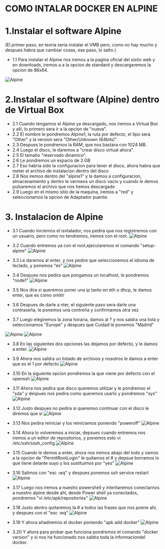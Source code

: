 # COMO INTALAR DOCKER EN ALPINE

# 1.Instalar el  software Alpine
(El primer paso, en teoria seria instalar el VMB pero, como no hay mucho y despues habra que cambiar cosas, ese paso, lo salto.)

* 1.1 Para instalar el Alpine nos iremos a la pagina oficial del sistio web y en downloads, iremos a a la opcion de standard y descargaremos la opcion de 86x64.

![Alpine](https://github.com/AlejandroRocaMateu/Docker_Alpine/blob/3feb94a8ed77b50e17ca2a5a2c7e6d7b15d6acdc/1.PNG)

# 2.Instalar el  software (Alpine) dentro de Virtual Box

* 2.1 Cuando tengamos el Alpine ya descargado, nos iremos a Virtual Box y alli, lo primero sera ir a la opcion de "nueva".
* 2.2 El nombre le pondremos Alpine1, la ruta por defecto, el tipo sera "Other" y la version sera "Other/Unknown (64bits)".
* 2.3 Despues le pondremos la RAM, que nos bastara con 1024 MB.
* 2.4 Luego el disco, le daremos a "crear disco virtual ahora".
* 2.5 El tamaño "reservado dinamico".
* 2.6 Le pondremos un espacio de 2 GB
* 2.7 Eso habria sido la configuracion para tener el disco, ahora habra que meter el archivo de instalacion dentro del disco
* 2.8 Nos iremos dentro del "alpine1" y la damos a configuracion, almacenamiento y dentro le vermeos un disco vacio y cuando le demos pulsaremos el archivo que nos hemos descargado
* 2.9 Luego en el mismo sitio de la maquina, iremos a "red" y seleccionamos la opcion de Adaptador puente.


# 3. Instalacion de Alpine

* 3.1 Cuando iniciemos el isntalador, nos pedira que nos registremos con un usuario, pero como no tendremos, iremos con el root.
![Alpine](https://github.com/AlejandroRocaMateu/Docker_Alpine/blob/8381d6af8ebe99a580fb7c43cdb21e1423881ece/2.PNG)


* 3.2 Cuando entremos ya con el root,ejecutaremos el comando "setup-alpine"
![Alpine](https://github.com/AlejandroRocaMateu/Docker_Alpine/blob/75950f58077d1908025bd96cb26e9b8416460707/3.PNG)

* 3.3 Le daremos al enter, y nos pedire que seleccionemos el idioma de teclado, y ponemos "es"
![Alpine](https://github.com/AlejandroRocaMateu/Docker_Alpine/blob/58c1a5cdba2f5678112950501607629a8b94dd40/4.PNG)

* 3.4 Despues nos pedira que pongamos un localhost, le pondremos "node1"
![Alpine](https://github.com/AlejandroRocaMateu/Docker_Alpine/blob/93f97e93228f4f867906a579ca64e818141b5df6/5.PNG)

* 3.5 Nos dira si queremos poner una ip tanto en eth o dhcp, le damos enter, que es como omitir

* 3.6 Despues de darle a nter, el siguiente paso sera darle una contraseña, le ponemos una contreña y confirmamos otra vez


* 3.7 Luego elegiremos la zona horaria, damos al ? y nos saldra una lista y seleccionamos "Europe" y despues que Cuidad le ponemos "Madrid"

![Alpine](https://github.com/AlejandroRocaMateu/Docker_Alpine/blob/d4585837c30c0af706a03f44997bf6ddfd084b99/6.PNG)
![Alpine](https://github.com/AlejandroRocaMateu/Docker_Alpine/blob/531555ea680b92d21061388c5ddbb924291e677c/7.PNG)

* 3.8 En las siguientes dos opciones las dejamos por defecto, y le damos a enter.
![Alpine](https://github.com/AlejandroRocaMateu/Docker_Alpine/blob/61522ae416e501703d329a02639e868e97ea91a5/8.PNG)

* 3.9 Ahora nos saldra un listado de archivos y nosotros le damos a enter que es el 1 por defecto
![Alpine](https://github.com/AlejandroRocaMateu/Docker_Alpine/blob/3feb94a8ed77b50e17ca2a5a2c7e6d7b15d6acdc/1.PNG)

* 3.10 En la siguiente opcion pondremos la que viene por defecto con el openssh
![Alpine](https://github.com/AlejandroRocaMateu/Docker_Alpine/blob/3feb94a8ed77b50e17ca2a5a2c7e6d7b15d6acdc/1.PNG)

* 3.11 Ahora nos pedira que disco queremos utilizar y le pondremso el "sda" y despues nos pedira como queremos usarlo y pondremos "sys"
![Alpine](https://github.com/AlejandroRocaMateu/Docker_Alpine/blob/3feb94a8ed77b50e17ca2a5a2c7e6d7b15d6acdc/1.PNG)

* 3.12 Justo despues no pedira si queremso continuar con el disco le diremos que si
![Alpine](https://github.com/AlejandroRocaMateu/Docker_Alpine/blob/3feb94a8ed77b50e17ca2a5a2c7e6d7b15d6acdc/1.PNG)

* 3.13 Nos pedira reiniciar y los reiniciamos poniendo "poweroff"
![Alpine](https://github.com/AlejandroRocaMateu/Docker_Alpine/blob/3feb94a8ed77b50e17ca2a5a2c7e6d7b15d6acdc/1.PNG)

* 3.14 Ahora lo volveremos a iniciar, depsues cuando entremos nos iremos a un editor de repositorios, y ponemos esto vi /etc/ssh/sssh_config
![Alpine](https://github.com/AlejandroRocaMateu/Docker_Alpine/blob/3feb94a8ed77b50e17ca2a5a2c7e6d7b15d6acdc/1.PNG)

* 3.15 Cuando le demos a enter, ahora nos iremos abajo del todo y vamos a la opcion de "PermitRootLogin" le quitamos el # y depsue borramos lo que tiene delante suyo y los sustituimos por "yes" 
![Alpine](https://github.com/AlejandroRocaMateu/Docker_Alpine/blob/3feb94a8ed77b50e17ca2a5a2c7e6d7b15d6acdc/1.PNG)

* 3.16 Salimos con "esc :wq" y despues ponemos ssh service restart
![Alpine](https://github.com/AlejandroRocaMateu/Docker_Alpine/blob/3feb94a8ed77b50e17ca2a5a2c7e6d7b15d6acdc/1.PNG)

* 3.17 Luego nos iremos a nuestro powershell y intentaremos conectarnos a nuestro alpine desde ahi,  desde Power shell ya conectados, pondremos "vi /etc/apk/repositories"
![Alpine](https://github.com/AlejandroRocaMateu/Docker_Alpine/blob/3feb94a8ed77b50e17ca2a5a2c7e6d7b15d6acdc/1.PNG)

* 3.18 Justo dentro quitaremos la #  a todos las frases que nos poene ahi, y despues con el "esc :wq" 
![Alpine](https://github.com/AlejandroRocaMateu/Docker_Alpine/blob/3feb94a8ed77b50e17ca2a5a2c7e6d7b15d6acdc/1.PNG)

* 3.19 Y ahora añadiremos el docker poniendo "apk add docker"
![Alpine](https://github.com/AlejandroRocaMateu/Docker_Alpine/blob/3feb94a8ed77b50e17ca2a5a2c7e6d7b15d6acdc/1.PNG)

* 3.20 Y ahora para probar que funciona pondremos el comando "docker version" y si nos ha funcionado nos saldra toda la informaciondel docker.

